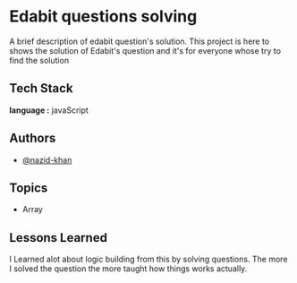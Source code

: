 
# Edabit questions solving

A brief description of edabit question's solution. 
This project is here to shows the solution of Edabit's question and 
it's for everyone whose try to find the solution


## Tech Stack

**language :** javaScript




## Authors

- [@nazid-khan](https://github.com/nazid-khan)


## Topics

- Array



## Lessons Learned

I Learned alot about logic building from this by solving questions.
The more I solved the question the more taught how things works actually. 
